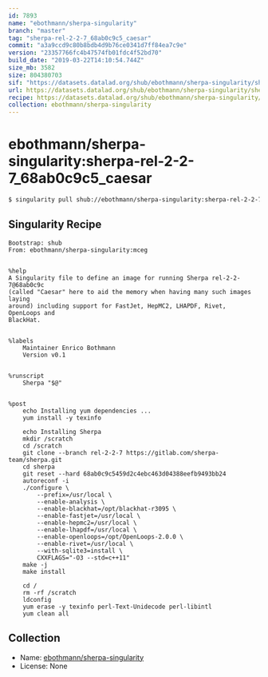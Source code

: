 ```yaml
---
id: 7893
name: "ebothmann/sherpa-singularity"
branch: "master"
tag: "sherpa-rel-2-2-7_68ab0c9c5_caesar"
commit: "a3a9ccd9c80b8bdb4d9b76ce0341d7ff84ea7c9e"
version: "23357766fc4b47574fb01fdc4f52bd70"
build_date: "2019-03-22T14:10:54.744Z"
size_mb: 3582
size: 804380703
sif: "https://datasets.datalad.org/shub/ebothmann/sherpa-singularity/sherpa-rel-2-2-7_68ab0c9c5_caesar/2019-03-22-a3a9ccd9-23357766/23357766fc4b47574fb01fdc4f52bd70.simg"
url: https://datasets.datalad.org/shub/ebothmann/sherpa-singularity/sherpa-rel-2-2-7_68ab0c9c5_caesar/2019-03-22-a3a9ccd9-23357766/
recipe: https://datasets.datalad.org/shub/ebothmann/sherpa-singularity/sherpa-rel-2-2-7_68ab0c9c5_caesar/2019-03-22-a3a9ccd9-23357766/Singularity
collection: ebothmann/sherpa-singularity
---
```


# ebothmann/sherpa-singularity:sherpa-rel-2-2-7_68ab0c9c5_caesar

```bash
$ singularity pull shub://ebothmann/sherpa-singularity:sherpa-rel-2-2-7_68ab0c9c5_caesar
```

## Singularity Recipe

```singularity
Bootstrap: shub
From: ebothmann/sherpa-singularity:mceg


%help
A Singularity file to define an image for running Sherpa rel-2-2-7@68ab0c9c
(called "Caesar" here to aid the memory when having many such images laying
around) including support for FastJet, HepMC2, LHAPDF, Rivet, OpenLoops and
BlackHat.


%labels
    Maintainer Enrico Bothmann
    Version v0.1


%runscript
    Sherpa "$@"


%post
    echo Installing yum dependencies ...
    yum install -y texinfo

    echo Installing Sherpa
    mkdir /scratch
    cd /scratch
    git clone --branch rel-2-2-7 https://gitlab.com/sherpa-team/sherpa.git
    cd sherpa
    git reset --hard 68ab0c9c5459d2c4ebc463d04388eefb9493bb24
    autoreconf -i
    ./configure \
        --prefix=/usr/local \
        --enable-analysis \
        --enable-blackhat=/opt/blackhat-r3095 \
        --enable-fastjet=/usr/local \
        --enable-hepmc2=/usr/local \
        --enable-lhapdf=/usr/local \
        --enable-openloops=/opt/OpenLoops-2.0.0 \
        --enable-rivet=/usr/local \
        --with-sqlite3=install \
        CXXFLAGS="-O3 --std=c++11"
    make -j
    make install

    cd /
    rm -rf /scratch
    ldconfig
    yum erase -y texinfo perl-Text-Unidecode perl-libintl
    yum clean all
```

## Collection

 - Name: [ebothmann/sherpa-singularity](https://github.com/ebothmann/sherpa-singularity)
 - License: None

